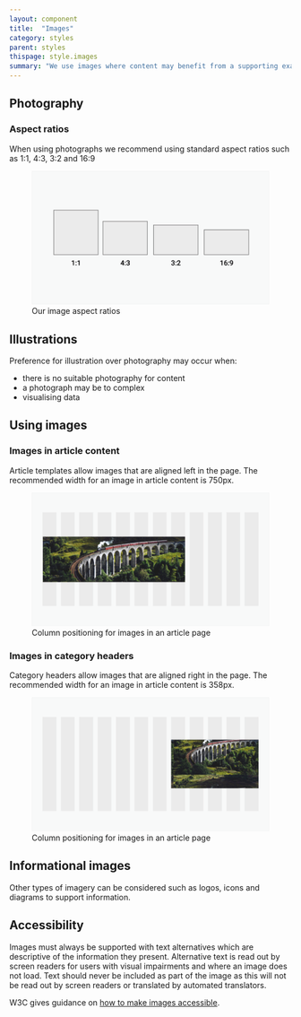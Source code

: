 ```yaml
---
layout: component
title:  "Images"
category: styles
parent: styles
thispage: style.images
summary: "We use images where content may benefit from a supporting example to clarify information"
---
```


## Photography

### Aspect ratios

When using photographs we recommend using standard aspect ratios such as 1:1, 4:3, 3:2 and 16:9

<figure class="example__content">
<img alt="Box shapes representing the four recommended image aspect ratios." src="/assets/images/ratios-image.png">
<figcaption>Our image aspect ratios</figcaption>
</figure>

## Illustrations

Preference for illustration over photography may occur when:

* there is no suitable photography for content
* a photograph may be to complex
* visualising data

## Using images

### Images in article content

Article templates allow images that are aligned left in the page. The recommended width for an image in article content is 750px.

<figure class="example__content">
<img alt="A photograph spans over eight columns on the page layout and is left aligned." src="/assets/images/article-image.png">
<figcaption>Column positioning for images in an article page</figcaption>
</figure>

### Images in category headers

Category headers allow images that are aligned right in the page. The recommended width for an image in article content is 358px.

<figure class="example__content">
<img alt="A photograph spans over four columns on the page layout and is right aligned." src="/assets/images/category-image.png">
<figcaption>Column positioning for images in an article page</figcaption>
</figure>

## Informational images

Other types of imagery can be considered such as logos, icons and diagrams to support information.

## Accessibility

Images must always be supported with text alternatives which are descriptive of the information they present. Alternative text is read out by screen readers for users with visual impairments and where an image does not load. Text should never be included as part of the image as this will not be read out by screen readers or translated by automated translators.

W3C gives guidance on [how to make images accessible](#).
